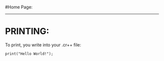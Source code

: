 #Home Page:

---
# PRINTING:

To print, you write into your .cr++ file:
```
print("Hello World!");
```
